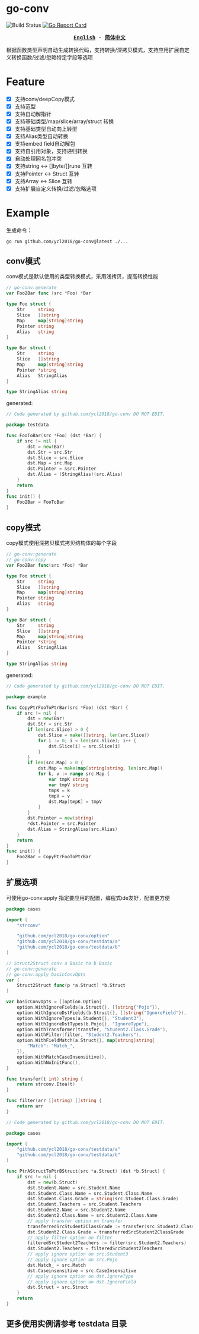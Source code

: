 # go-conv

![Build Status](https://github.com/ycl2018/go-conv/actions/workflows/test.yml/badge.svg?branch=main)
[![Go Report Card](https://goreportcard.com/badge/github.com/ycl2018/go-conv)](https://goreportcard.com/report/github.com/ycl2018/go-conv)

<div align="center">
<strong>
<samp>

[English](README.md) · [简体中文](README.zh_cn.md)

</samp>
</strong>
</div>

根据函数类型声明自动生成转换代码，支持转换/深拷贝模式，支持应用扩展自定义转换函数/过滤/忽略特定字段等选项

# Feature

- [x] 支持conv/deepCopy模式
- [x] 支持范型
- [x] 支持自动解指针
- [x] 支持基础类型/map/slice/array/struct 转换
- [x] 支持基础类型自动向上转型
- [x] 支持Alias类型自动转换
- [x] 支持embed field自动解包
- [x] 支持自引用对象，支持递归转换
- [x] 自动处理同名包冲突
- [x] 支持string <-> []byte/[]rune 互转
- [x] 支持Pointer <-> Struct 互转
- [x] 支持Array <-> Slice 互转
- [x] 支持扩展自定义转换/过滤/忽略选项

# Example

生成命令：

`go run github.com/ycl2018/go-conv@latest ./...`

## conv模式

conv模式是默认使用的类型转换模式，采用浅拷贝，提高转换性能

```go
// go-conv:generate
var Foo2Bar func (src *Foo) *Bar

type Foo struct {
    Str     string
    Slice   []string
    Map     map[string]string
    Pointer string
    Alias   string
}

type Bar struct {
    Str     string
    Slice   []string
    Map     map[string]string
    Pointer *string
    Alias   StringAlias
}

type StringAlias string
```

generated:

```go
// Code generated by github.com/ycl2018/go-conv DO NOT EDIT.

package testdata

func FooToBar(src *Foo) (dst *Bar) {
	if src != nil {
		dst = new(Bar)
		dst.Str = src.Str
		dst.Slice = src.Slice
		dst.Map = src.Map
		dst.Pointer = &src.Pointer
		dst.Alias = (StringAlias)(src.Alias)
	}
	return
}
func init() {
	Foo2Bar = FooToBar
}
```

## copy模式

copy模式使用深拷贝模式拷贝结构体的每个字段

```go
// go-conv:generate
// go-conv:copy
var Foo2Bar func(src *Foo) *Bar

type Foo struct {
	Str     string
	Slice   []string
	Map     map[string]string
	Pointer string
	Alias   string
}

type Bar struct {
	Str     string
	Slice   []string
	Map     map[string]string
	Pointer *string
	Alias   StringAlias
}

type StringAlias string
```

generated:

```go
// Code generated by github.com/ycl2018/go-conv DO NOT EDIT.

package example

func CopyPtrFooToPtrBar(src *Foo) (dst *Bar) {
	if src != nil {
		dst = new(Bar)
		dst.Str = src.Str
		if len(src.Slice) > 0 {
			dst.Slice = make([]string, len(src.Slice))
			for i := 0; i < len(src.Slice); i++ {
				dst.Slice[i] = src.Slice[i]
			}
		}
		if len(src.Map) > 0 {
			dst.Map = make(map[string]string, len(src.Map))
			for k, v := range src.Map {
				var tmpK string
				var tmpV string
				tmpK = k
				tmpV = v
				dst.Map[tmpK] = tmpV
			}
		}
		dst.Pointer = new(string)
		*dst.Pointer = src.Pointer
		dst.Alias = StringAlias(src.Alias)
	}
	return
}
func init() {
	Foo2Bar = CopyPtrFooToPtrBar
}
```

## 扩展选项

可使用go-conv:apply 指定要应用的配置，编程式ide友好，配置更方便

```go
package cases

import (
	"strconv"

	"github.com/ycl2018/go-conv/option"
	"github.com/ycl2018/go-conv/testdata/a"
	"github.com/ycl2018/go-conv/testdata/b"
)

// Struct2Struct conv a Basic to b Basic
// go-conv:generate
// go-conv:apply basicConvOpts
var (
	Struct2Struct func(p *a.Struct) *b.Struct
)

var basicConvOpts = []option.Option{
	option.WithIgnoreFields(a.Struct{}, []string{"Pojo"}),
	option.WithIgnoreDstFields(b.Struct{}, []string{"IgnoreField"}),
	option.WithIgnoreTypes(a.Student{}, "Student3"),
	option.WithIgnoreDstTypes(b.Pojo{}, "IgnoreType"),
	option.WithTransformer(transfer, "Student2.Class.Grade"),
	option.WithFilter(filter, "Student2.Teachers"),
	option.WithFieldMatch(a.Struct{}, map[string]string{
		"Match": "Match_",
	}),
	option.WithMatchCaseInsensitive(),
	option.WithNoInitFunc(),
}

func transfer(t int) string {
	return strconv.Itoa(t)
}

func filter(arr []string) []string {
	return arr
}

```

```go
// Code generated by github.com/ycl2018/go-conv DO NOT EDIT.

package cases

import (
	"github.com/ycl2018/go-conv/testdata/a"
	"github.com/ycl2018/go-conv/testdata/b"
)

func PtrAStructToPtrBStruct(src *a.Struct) (dst *b.Struct) {
	if src != nil {
		dst = new(b.Struct)
		dst.Student.Name = src.Student.Name
		dst.Student.Class.Name = src.Student.Class.Name
		dst.Student.Class.Grade = string(src.Student.Class.Grade)
		dst.Student.Teachers = src.Student.Teachers
		dst.Student2.Name = src.Student2.Name
		dst.Student2.Class.Name = src.Student2.Class.Name
		// apply transfer option on transfer
		transferredSrcStudent2ClassGrade := transfer(src.Student2.Class.Grade)
		dst.Student2.Class.Grade = transferredSrcStudent2ClassGrade
		// apply filter option on filter
		filteredSrcStudent2Teachers := filter(src.Student2.Teachers)
		dst.Student2.Teachers = filteredSrcStudent2Teachers
		// apply ignore option on src.Student3
		// apply ignore option on src.Pojo
		dst.Match_ = src.Match
		dst.Caseinsensitive = src.CaseInsensitive
		// apply ignore option on dst.IgnoreType
		// apply ignore option on dst.IgnoreField
		dst.Struct = src.Struct
	}
	return
}

```

## 更多使用实例请参考 testdata 目录